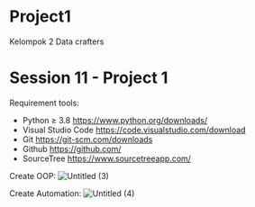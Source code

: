 # Project1
 Kelompok 2 
 Data crafters

 # Session 11 - Project 1

Requirement tools:

- Python ≥ 3.8 https://www.python.org/downloads/
- Visual Studio Code https://code.visualstudio.com/download
- Git https://git-scm.com/downloads
- Github https://github.com/
- SourceTree https://www.sourcetreeapp.com/
 
Create OOP:
![Untitled (3)](https://github.com/felix11736/Project1/assets/111951543/311c92df-6653-4045-844f-9844b1669a6e)


Create Automation: 
![Untitled (4)](https://github.com/felix11736/Project1/assets/111951543/0eef8caa-b2f8-4c80-b637-d67fb8d1fdf9)
